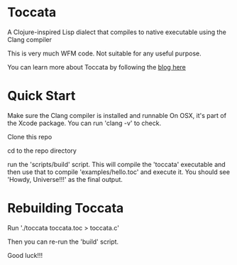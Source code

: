 Toccata
=======

A Clojure-inspired Lisp dialect that compiles to native executable using the Clang compiler

This is very much WFM code. Not suitable for any useful purpose.

You can learn more about Toccata by following the [blog here](http://toccata.io)

Quick Start
===========

Make sure the Clang compiler is installed and runnable
  On OSX, it's part of the Xcode package. You can run 'clang -v' to check.

Clone this repo

cd to the repo directory

run the 'scripts/build' script.
  This will compile the 'toccata' executable and then use that to compile 'examples/hello.toc' and execute it. You should see 'Howdy, Universe!!!' as the final output.

Rebuilding Toccata
=========

Run './toccata toccata.toc > toccata.c'

Then you can re-run the 'build' script.

Good luck!!!
